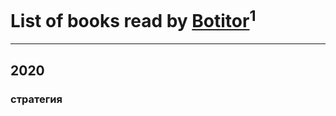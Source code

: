 # List of books read by [Botitor](https://plus.google.com/u/0/116288722371780885375/)<sup>1</sup>
---

## 2020

### стратегия



